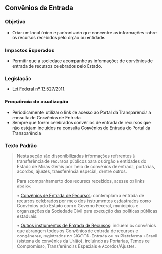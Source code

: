 ## Convênios de Entrada

### Objetivo
- Criar um local único e padronizado que concentre as informações sobre os recursos recebidos pelo órgão ou entidade.

### Impactos Esperados
- Permitir que a sociedade acompanhe as informações de convênios de entrada de recursos celebrados pelo Estado.

### Legislação
- [Lei Federal nº 12.527/2011](http://www.planalto.gov.br/ccivil_03/_ato2011-2014/2011/lei/l12527.htm).

### Frequência de atualização
- Periodicamente, utilizar o link de acesso ao Portal da Transparência a consulta de Convênios de Entrada.
- Sempre que forem celebrados convênios de entrada de recursos que não estejam incluídos na consulta Convênios de Entrada do Portal da Transparência

### Texto Padrão

> Nesta seção são disponibilizadas informações referentes à transferência de recursos públicos para os órgão e entidades do Estado de Minas Gerais por meio de convênios de entrada, portarias, acordos, ajustes, transferência especial, dentre outros.
> 
> Para acompanhamento dos recursos recebidos, acesse os links abaixo:
> 
> •	[Convênios de Entrada de Recursos](https://www.transparencia.mg.gov.br/convenios/convenios-de-entrada/convenio-entrada): contemplam a entrada de recursos celebrados por meio dos instrumentos cadastrados como Convênios pelo Estado com o Governo Federal, municípios e organizações da Sociedade Civil para execução das políticas públicas estaduais.
> 
> •	[Outros instrumentos de Entrada de Recursos]( https://www.mg.gov.br/planejamento/pagina/planejamento-e-orcamento/gestao-de-convenios-de-entrada): incluem os convênios que abrangem todos os Convênios de entrada de recursos e congêneres, registrados no SIGCON-Entrada ou na Plataforma +Brasil (sistema de convênios da União), incluindo as Portarias, Temos de Compromisso, Transferências Especiais e Acordos/Ajustes. 
> 

